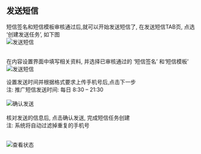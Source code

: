 ## 发送短信 <br>

短信签名和短信模板审核通过后,就可以开始发送短信了, 在发送短信TAB页, 点选 ‘创建发送任务’, 如下图<br>
![发送短信](https://github.com/jdcloudcom/cn/blob/cn-sl-duanxin/image/Short-Message-Service/dx-018.png?raw=true)<br><br>

在内容设置界面中填写相关资料, 并选择已审核通过的 ‘短信签名’ 和‘短信模板’<br>
![发送短信](https://github.com/jdcloudcom/cn/blob/cn-sl-duanxin/image/Short-Message-Service/dx-019.png?raw=true)<br>

设置发送时间并根据格式要求上传手机号后,点击下一步<br>
注: 推广短信发送时间: 每日 8:30 – 21:30<br><br>
![确认发送](https://github.com/jdcloudcom/cn/blob/cn-sl-duanxin/image/Short-Message-Service/dx-020.png?raw=true)<br><br>
核对发送的信息后, 点击确认发送, 完成短信任务创建<br>
注: 系统将自动过滤掉重复的手机号<br><br>

![查看状态](https://github.com/jdcloudcom/cn/blob/cn-sl-duanxin/image/Short-Message-Service/dx-021.png?raw=true)